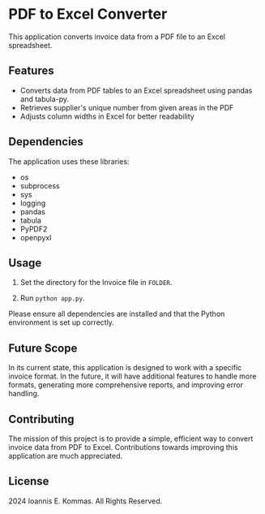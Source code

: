 # PDF to Excel Converter

This application converts invoice data from a PDF file to an Excel spreadsheet.

## Features

- Converts data from PDF tables to an Excel spreadsheet using pandas and tabula-py.
- Retrieves supplier's unique number from given areas in the PDF
- Adjusts column widths in Excel for better readability

## Dependencies

The application uses these libraries:

- os
- subprocess
- sys
- logging
- pandas
- tabula
- PyPDF2
- openpyxl

## Usage

1. Set the directory for the Invoice file in `FOLDER`.

2. Run `python app.py`.

Please ensure all dependencies are installed and that the Python environment is set up correctly.

## Future Scope

In its current state, this application is designed to work with a specific invoice format. In the future, it will have additional features to handle more formats, generating more comprehensive reports, and improving error handling.

## Contributing

The mission of this project is to provide a simple, efficient way to convert invoice data from PDF to Excel. Contributions towards improving this application are much appreciated.

## License

2024 Ioannis E. Kommas. All Rights Reserved.